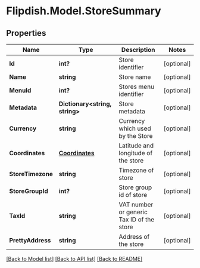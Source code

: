 # Flipdish.Model.StoreSummary
## Properties

Name | Type | Description | Notes
------------ | ------------- | ------------- | -------------
**Id** | **int?** | Store identifier | [optional] 
**Name** | **string** | Store name | [optional] 
**MenuId** | **int?** | Stores menu identifier | [optional] 
**Metadata** | **Dictionary&lt;string, string&gt;** | Store metadata | [optional] 
**Currency** | **string** | Currency which used by the Store | [optional] 
**Coordinates** | [**Coordinates**](Coordinates.md) | Latitude and longitude of the store | [optional] 
**StoreTimezone** | **string** | Timezone of store | [optional] 
**StoreGroupId** | **int?** | Store group id of store | [optional] 
**TaxId** | **string** | VAT number or generic Tax ID of the store | [optional] 
**PrettyAddress** | **string** | Address of the store | [optional] 

[[Back to Model list]](../README.md#documentation-for-models) [[Back to API list]](../README.md#documentation-for-api-endpoints) [[Back to README]](../README.md)

